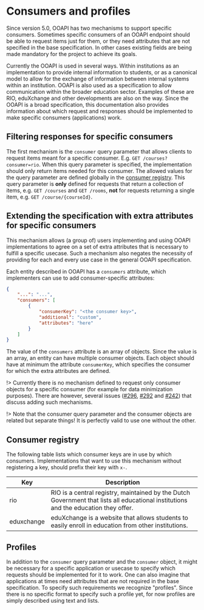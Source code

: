 # Consumers and profiles
Since version 5.0, OOAPI has two mechanisms to support specific consumers. Sometimes specific consumers of an OOAPI endpoint should be able to request items just for them, or they need attributes that are not specified in the base specification. In other cases existing fields are being made mandatory for the project to achieve its goals.

Currently the OOAPI is used in several ways. Within institutions as an implementation to provide internal information to students, or as a canonical model to allow for the exchange of information between internal systems within an institution. OOAPI is also used as a specification to allow communication within the broader education sector. Examples of these are RIO, eduXchange and other developments are also on the way. Since the OOAPI is a broad specification, this documentation also provides information about which request and responses should be implemented to make specific consumers (applications) work.

## Filtering responses for specific consumers
The first mechanism is the `consumer` query parameter that allows clients to request items meant for a specific consumer. E.g. `GET /courses?consumer=rio`. When this query parameter is specified, the implementation should only return items needed for this consumer. The allowed values for the query parameter are defined globally in the [consumer registry](#consumer-registry). This query parameter is **only** defined for requests that return a collection of items, e.g. `GET /courses` and `GET /rooms`, **not** for requests returning a single item, e.g. `GET /course/{courseId}`.

## Extending the specification with extra attributes for specific consumers
This mechanism allows (a group of) users implementing and using OOAPI implementations to agree on a set of extra attributes that is necessary to fulfill a specific usecase. Such a mechanism also negates the necessity of providing for each and every use case in the general OOAPI specification.

Each entity described in OOAPI has a `consumers` attribute, which implementers can use to add consumer-specific attributes:

```json
{
    "...": "...",
    "consumers": [
        {
            "consumerKey": "<the consumer key>",
            "additional": "custom",
            "attributes": "here"
        }
    ]
}
```

The value of the `consumers` attribute is an array of objects. Since the value is an array, an entity can have multiple consumer objects. Each object should have at minimum the attribute `consumerKey`, which specifies the consumer for which the extra attributes are defined.

!> Currently there is no mechanism defined to request only consumer objects for a specific consumer (for example for data minimization purposes). There are however, several issues ([#296](https://github.com/open-education-api/specification/issues/296), [#292](https://github.com/open-education-api/specification/issues/292) and [#242](https://github.com/open-education-api/specification/issues/242)) that discuss adding such mechanisms.

!> Note that the consumer query parameter and the consumer objects are related but separate things! It is perfectly valid to use one without the other.

## Consumer registry
The following table lists which consumer keys are in use by which consumers. Implementations that want to use this mechanism without registering a key, should prefix their key with `x-`.

| Key        | Description                                                                                                                         |
| ---------- | ----------------------------------------------------------------------------------------------------------------------------------- |
| rio        | RIO is a central registry, maintained by the Dutch Government that lists all educational institutions and the education they offer. |
| eduxchange | eduXchange is a website that allows students to easily enroll in education from other institutions.                                 |

## Profiles
In addition to the `consumer` query parameter and the `consumer` object, it might be necessary for a specific application or usecase to specify which requests should be implemented for it to work. One can also imagine that applications at times need attributes that are not required in the base specification. To specify such requirements we recognize "profiles". Since there is no specific format to specify such a profile yet, for now profiles are simply described using text and lists.
